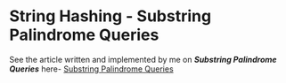 # String Hashing - Substring Palindrome Queries

See the article written and implemented by me on ***Substring Palindrome Queries*** here- [Substring Palindrome Queries](http://www.geeksforgeeks.org/palindrome-substring-queries/)
